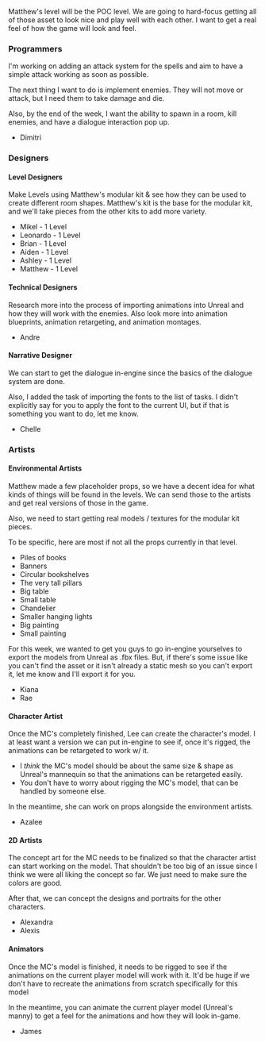 Matthew's level will be the POC level. We are going to hard-focus getting all of those asset to look nice and play well with each other. I want to get a real feel of how the game will look and feel.

### Programmers
I'm working on adding an attack system for the spells and aim to have a simple attack working as soon as possible.

The next thing I want to do is implement enemies. They will not move or attack, but I need them to take damage and die.

Also, by the end of the week, I want the ability to spawn in a room, kill enemies, and have a dialogue interaction pop up.

- Dimitri

### Designers

#### Level Designers

Make Levels using Matthew's modular kit & see how they can be used to create different room shapes. Matthew's kit is the base for the modular kit, and we'll take pieces from the other kits to add more variety.

- Mikel - 1 Level
- Leonardo - 1 Level
- Brian - 1 Level
- Aiden - 1 Level
- Ashley - 1 Level
- Matthew - 1 Level

#### Technical Designers

Research more into the process of importing animations into Unreal and how they will work with the enemies. Also look more into animation blueprints, animation retargeting, and animation montages.

- Andre

#### Narrative Designer

We can start to get the dialogue in-engine since the basics of the dialogue system are done.

Also, I added the task of importing the fonts to the list of tasks. I didn't explicitly say for you to apply the font to the current UI, but if that is something you want to do, let me know.

- Chelle

### Artists

#### Environmental Artists

Matthew made a few placeholder props, so we have a decent idea for what kinds of things will be found in the levels. We can send those to the artists and get real versions of those in the game.

Also, we need to start getting real models / textures for the modular kit pieces.

To be specific, here are most if not all the props currently in that level.
- Piles of books
- Banners
- Circular bookshelves
- The very tall pillars
- Big table
- Small table
- Chandelier
- Smaller hanging lights
- Big painting
- Small painting

For this week, we wanted to get you guys to go in-engine yourselves to export the models from Unreal as .fbx files. But, if there's some issue like you can't find the asset or it isn't already a static mesh so you can't export it, let me know and I'll export it for you.

- Kiana
- Rae

#### Character Artist

Once the MC's completely finished, Lee can create the character's model. I at least want a version we can put in-engine to see if, once it's rigged, the animations can be retargeted to work w/ it.
- I *think* the MC's model should be about the same size & shape as Unreal's mannequin so that the animations can be retargeted easily.
- You don't have to worry about rigging the MC's model, that can be handled by someone else.

In the meantime, she can work on props alongside the environment artists.

- Azalee

#### 2D Artists

The concept art for the MC needs to be finalized so that the character artist can start working on the model. That shouldn't be too big of an issue since I think we were all liking the concept so far. We just need to make sure the colors are good.

After that, we can concept the designs and portraits for the other characters.

- Alexandra
- Alexis

#### Animators

Once the MC's model is finished, it needs to be rigged to see if the animations on the current player model will work with it. It'd be huge if we don't have to recreate the animations from scratch specifically for this model

In the meantime, you can animate the current player model (Unreal's manny) to get a feel for the animations and how they will look in-game.

- James
